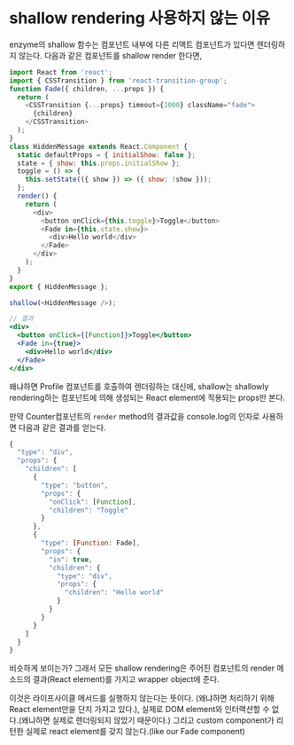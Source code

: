 # shallow rendering 사용하지 않는 이유

enzyme의 shallow 함수는 컴포넌트 내부에 다른 리액트 컴포넌트가 있다면 렌더링하지 않는다.
다음과 같은 컴포넌트를 shallow render 한다면,

```js
import React from 'react';
import { CSSTransition } from 'react-transition-group';
function Fade({ children, ...props }) {
  return (
    <CSSTransition {...props} timeout={1000} className="fade">
      {children}
    </CSSTransition>
  );
}
class HiddenMessage extends React.Component {
  static defaultProps = { initialShow: false };
  state = { show: this.props.initialShow };
  toggle = () => {
    this.setState(({ show }) => ({ show: !show }));
  };
  render() {
    return (
      <div>
        <button onClick={this.toggle}>Toggle</button>
        <Fade in={this.state.show}>
          <div>Hello world</div>
        </Fade>
      </div>
    );
  }
}
export { HiddenMessage };

shallow(<HiddenMessage />);
```

```jsx
// 결과
<div>
  <button onClick={[Function]}>Toggle</button>
  <Fade in={true}>
    <div>Hello world</div>
  </Fade>
</div>
```

왜냐하면 Profile 컴포넌트를 호출하여 렌더링하는 대신에, shallow는 shallowly rendering하는 컴포넌트에 의해 생성되는 React element에 적용되는 props만 본다.

만약 Counter컴포넌트의 `render` method의 결과값을 console.log의 인자로 사용하면 다음과 같은 결과를 얻는다.

```js
{
  "type": "div",
  "props": {
    "children": [
      {
        "type": "button",
        "props": {
          "onClick": [Function],
          "children": "Toggle"
        }
      },
      {
        "type": [Function: Fade],
        "props": {
          "in": true,
          "children": {
            "type": "div",
            "props": {
              "children": "Hello world"
            }
          }
        }
      }
    ]
  }
}
```

비슷하게 보이는가? 그래서 모든 shallow rendering은 주어진 컴포넌트의 render 메소드의 결과(React element)를 가지고 wrapper object에 준다.

이것은 라이프사이클 메서드를 실행하지 않는다는 뜻이다. (왜냐하면 처리하기 위해 React element만을 단지 가지고 있다.), 실제로 DOM element와 인터랙션할 수 없다.(왜냐하면 실제로 렌더링되지 않았기 때문이다.) 그리고 custom component가 리턴한 실제로 react element를 갖지 않는다.(like our Fade component)
